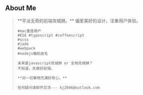 ##	About Me

<blockquote>
	**平淡无奇的前端攻城狮。**
	偏爱美好的设计，注重用户体验。
	
	#mac重度用户
	#ES6 #typescript #coffeescript
	#scss
	#jade
	#webpack
	#nodejs略知皮毛

	未来是javascript攻城狮 or 全栈攻城狮？
	不知道，先做好前端。
	
	**对一切事物充满好奇心。**
	
	任何疑问请邮件交流--- kj2046@outlook.com

</blockquote>


